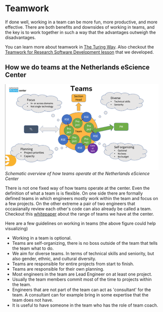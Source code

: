 # Teamwork

If done well, working in a team can be more fun, more productive, and more effective.
There are both benefits and downsides of working in teams, 
and the key is to work together in such a way that the advantages outweigh the disadvantages.

You can learn more about teamwork in [The Turing Way](https://deploy-preview-2239--the-turing-way.netlify.app/collaboration/new-community/new-community-teamwork.html#cl-new-community-teamwork).
Also checkout the [Teamwork for Research Software Development lesson](https://nlesc.github.io/teamwork-for-research-software-development/index.html) that we developed.

## How we do teams at the Netherlands eScience Center
![image](../images/teams-at-nlesc.png)
*Schematic overview of how teams operate at the Netherlands eScience Center*

There is not one fixed way of how teams operate at the center.
Even the definition of what a team is is flexible. 
On one side there are formally defined teams in which engineers mostly work within the team and focus on a few projects.
On the other extreme a pair of two engineers that occasianally review each other's code can also already be called a team.
Checkout this [whitepaper](https://collegeville.github.io/CW21/WorkshopResources/WhitePapers/structured-unstructured-teams.pdf)
about the range of teams we have at the center.

Here are a few guidelines on working in teams (the above figure could help visualizing)
* Working in a team is optional.
* Teams are self-organizing, there is no boss outside of the team that tells the team what to do.
* We aim for diverse teams. In terms of technical skills and seniority, but also gender, ethnic, and cultural diversity.
* Teams are responsible for entire projects from start to finish.
* Teams are responsible for their own planning.
* Most engineers in the team are Lead Engineer on at least one project.
* Usually the team members commit most of the time to projects within the team.
* Engineers that are not part of the team can act as 'consultant' for the team. A consultant can for example bring in some expertise that the team does not have.
* It is useful to have someone in the team who has the role of team coach.
